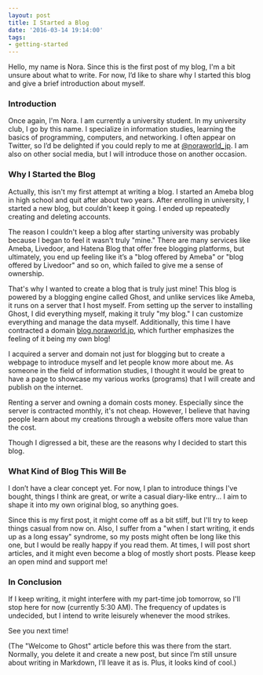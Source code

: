 ```yaml
---
layout: post
title: I Started a Blog
date: '2016-03-14 19:14:00'
tags:
- getting-started
---
```


Hello, my name is Nora. Since this is the first post of my blog, I'm a bit unsure about what to write. For now, I’d like to share why I started this blog and give a brief introduction about myself.

### Introduction
Once again, I'm Nora. I am currently a university student. In my university club, I go by this name. I specialize in information studies, learning the basics of programming, computers, and networking. I often appear on Twitter, so I’d be delighted if you could reply to me at <a href="https://twitter.com/noraworld_jp/" target="_blank">@noraworld_jp</a>. I am also on other social media, but I will introduce those on another occasion.

### Why I Started the Blog
Actually, this isn't my first attempt at writing a blog. I started an Ameba blog in high school and quit after about two years. After enrolling in university, I started a new blog, but couldn't keep it going. I ended up repeatedly creating and deleting accounts.

The reason I couldn't keep a blog after starting university was probably because I began to feel it wasn't truly "mine." There are many services like Ameba, Livedoor, and Hatena Blog that offer free blogging platforms, but ultimately, you end up feeling like it’s a "blog offered by Ameba" or "blog offered by Livedoor" and so on, which failed to give me a sense of ownership.

That's why I wanted to create a blog that is truly just mine! This blog is powered by a blogging engine called Ghost, and unlike services like Ameba, it runs on a server that I host myself. From setting up the server to installing Ghost, I did everything myself, making it truly "my blog." I can customize everything and manage the data myself. Additionally, this time I have contracted a domain [blog.noraworld.jp](http://blog.noraworld.jp), which further emphasizes the feeling of it being my own blog!

I acquired a server and domain not just for blogging but to create a webpage to introduce myself and let people know more about me. As someone in the field of information studies, I thought it would be great to have a page to showcase my various works (programs) that I will create and publish on the internet.

Renting a server and owning a domain costs money. Especially since the server is contracted monthly, it's not cheap. However, I believe that having people learn about my creations through a website offers more value than the cost.

Though I digressed a bit, these are the reasons why I decided to start this blog.

### What Kind of Blog This Will Be
I don’t have a clear concept yet. For now, I plan to introduce things I've bought, things I think are great, or write a casual diary-like entry... I aim to shape it into my own original blog, so anything goes.

Since this is my first post, it might come off as a bit stiff, but I'll try to keep things casual from now on. Also, I suffer from a "when I start writing, it ends up as a long essay" syndrome, so my posts might often be long like this one, but I would be really happy if you read them. At times, I will post short articles, and it might even become a blog of mostly short posts. Please keep an open mind and support me!

### In Conclusion
If I keep writing, it might interfere with my part-time job tomorrow, so I'll stop here for now (currently 5:30 AM). The frequency of updates is undecided, but I intend to write leisurely whenever the mood strikes.

See you next time!

(The "Welcome to Ghost" article before this was there from the start. Normally, you delete it and create a new post, but since I’m still unsure about writing in Markdown, I’ll leave it as is. Plus, it looks kind of cool.)
